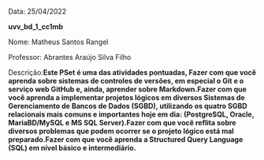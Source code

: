 Data: 25/04/2022

**uvv_bd_1_cc1mb**

Nome: Matheus Santos Rangel

Professor: Abrantes Araújo Silva Filho

Descrição:**Este PSet é uma das atividades pontuadas, Fazer com que você aprenda sobre sistemas de controles de versões, em especial
o Git e o serviço web GitHub e, ainda, aprender sobre Markdown.Fazer com que você aprenda a implementar projetos lógicos em diversos Sistemas
de Gerenciamento de Bancos de Dados (SGBD), utilizando os quatro
SGBD relacionais mais comuns e importantes hoje em dia: (PostgreSQL,
Oracle, MariaBD/MySQL e MS SQL Server).Fazer com que você reflita sobre diversos problemas que podem ocorrer se o
projeto lógico está mal preparado.Fazer com que você aprenda a Structured Query Language (SQL) em nível
básico e intermediário.** 
